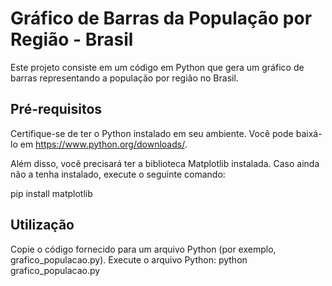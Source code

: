 # Gráfico de Barras da População por Região - Brasil
Este projeto consiste em um código em Python que gera um gráfico de barras representando a população por região no Brasil.

## Pré-requisitos
Certifique-se de ter o Python instalado em seu ambiente. Você pode baixá-lo em https://www.python.org/downloads/.

Além disso, você precisará ter a biblioteca Matplotlib instalada. Caso ainda não a tenha instalado, execute o seguinte comando:

pip install matplotlib

## Utilização
Copie o código fornecido para um arquivo Python (por exemplo, grafico_populacao.py).
Execute o arquivo Python:
python grafico_populacao.py
